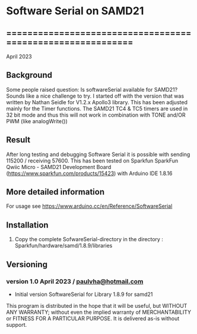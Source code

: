 # Software Serial on SAMD21

## ===========================================================
April 2023

## Background

Some people raised question: Is softwareSerial available for SAMD21?
Sounds like a nice challenge to try. I started off with the version that was written by Nathan Seidle for V1.2.x Apollo3 library.
This has been adjusted mainly for the Timer functions. The SAMD21 TC4 & TC5 timers are used in 32 bit mode and thus this will not work in combination with TONE and/OR PWM (like analogWrite())

## Result

After long testing and debugging Software Serial it is possible with sending 115200 / receiving 57600.
This has been tested on Sparkfun SparkFun Qwiic Micro - SAMD21 Development Board (https://www.sparkfun.com/products/15423) with Arduino IDE 1.8.16

## More detailed information

For usage see https://www.arduino.cc/en/Reference/SoftwareSerial

## Installation

1. Copy the complete SofwareSerial-directory in the directory :   Sparkfun/hardware/samd/1.8.9/libraries

## Versioning

### version 1.0 April 2023 / paulvha@hotmail.com
 * Initial version SoftwareSerial for Library 1.8.9 for samd21

This program is distributed in the hope that it will be useful, but WITHOUT ANY WARRANTY; without even the implied warranty of  MERCHANTABILITY or FITNESS FOR A PARTICULAR PURPOSE. It is delivered as-is without support.
